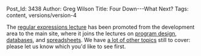 Post_Id: 3438
Author: Greg Wilson
Title: Four Down---What Next?
Tags: content, versions/version-4

<p>The <a href="/4_0/regexp/">regular expressions lecture</a> has been promoted from the development area to the main site, where it joins the lectures on <a href="/4_0/invperc/index.html">program design</a>, <a href="/4_0/databases/">databases</a>, and <a href="/4_0/spreadsheets/index.html">spreadsheets</a>. We have <a href="/4_0/">a lot of other topics</a> still to cover: please let us know which you'd like to see first.</p>
